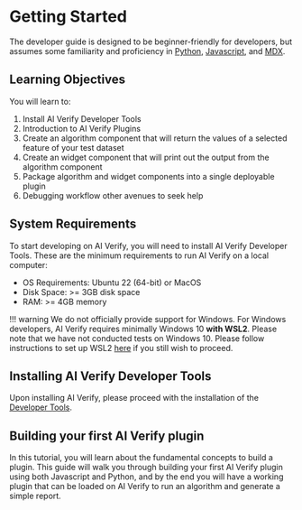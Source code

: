 # Getting Started

The developer guide is designed to be beginner-friendly for developers, but assumes some familiarity and proficiency in [Python](https://docs.python.org/3.10/), [Javascript](https://developer.mozilla.org/en-US/docs/Learn/Getting_started_with_the_web/JavaScript_basics), and [MDX](https://mdxjs.com/docs/).

## Learning Objectives

You will learn to:

1. Install AI Verify Developer Tools
2. Introduction to AI Verify Plugins
3. Create an algorithm component that will return the values of a selected feature of your test dataset
4. Create an widget component that will print out the output from the algorithm component
5. Package algorithm and widget components into a single deployable plugin
6. Debugging workflow other avenues to seek help

## System Requirements

To start developing on AI Verify, you will need to install AI Verify Developer Tools. These are the minimum requirements to run AI Verify on a local computer:

- OS Requirements: Ubuntu 22 (64-bit) or MacOS
- Disk Space: >= 3GB disk space
- RAM: >= 4GB memory

!!! warning
    We do not officially provide support for Windows. For Windows developers, AI Verify requires minimally Windows 10 **with WSL2**. Please note that we have not conducted tests on Windows 10. Please follow instructions to set up WSL2 [here](https://learn.microsoft.com/en-us/windows/wsl/install) if you still wish to proceed.

## Installing AI Verify Developer Tools

Upon installing AI Verify, please proceed with the installation of the [Developer Tools](install_aiverify_dev_tools.md).

## Building your first AI Verify plugin

In this tutorial, you will learn about the fundamental concepts to build a plugin. This guide will walk you through building your first AI Verify plugin using both Javascript and Python, and by the end you will have a working plugin that can be loaded on AI Verify to run an algorithm and generate a simple report.